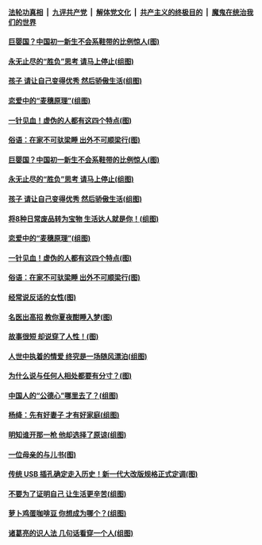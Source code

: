 ####  [法轮功真相](../../../../basic/blob/master/README.md?t=09070939) &nbsp;|&nbsp; [九评共产党](../../../../9ping.md/blob/master/README.md?t=09070939) &nbsp;|&nbsp; [解体党文化](../../../../jtdwh.md/blob/master/README.md?t=09070939)  &nbsp;|&nbsp; [共产主义的终极目的](../../../../gczydzjmd.md/blob/master/README.md?t=09070939) &nbsp;|&nbsp; [魔鬼在统治我们的世界](../../../../mgztzwmdsj.md/blob/master/README.md?t=09070939) 

#### [巨婴国？中国初一新生不会系鞋带的比例惊人(图)](../pages/p8/906524.md?t=09070939) 

#### [永无止尽的“胜负”思考 请马上停止(组图)](../pages/p8/906502.md?t=09070939) 

#### [孩子 请让自己变得优秀 然后骄傲生活(组图)](../pages/p8/896306.md?t=09070939) 

#### [恋爱中的“麦穗原理”(组图)](../pages/p8/906084.md?t=09070939) 

#### [一针见血！虚伪的人都有这四个特点(图)](../pages/p8/906298.md?t=09070939) 

#### [俗语：在家不可驮梁睡 出外不可顺梁行(图)](../pages/p8/906381.md?t=09070939) 

#### [巨婴国？中国初一新生不会系鞋带的比例惊人(图)](../pages/p8/906524.md?t=09070939) 

#### [永无止尽的“胜负”思考 请马上停止(组图)](../pages/p8/906502.md?t=09070939) 

#### [孩子 请让自己变得优秀 然后骄傲生活(组图)](../pages/p8/896306.md?t=09070939) 

#### [将8种日常废品转为宝物 生活达人就是你！(组图)](../pages/p8/906396.md?t=09070939) 

#### [恋爱中的“麦穗原理”(组图)](../pages/p8/906084.md?t=09070939) 

#### [一针见血！虚伪的人都有这四个特点(图)](../pages/p8/906298.md?t=09070939) 

#### [俗语：在家不可驮梁睡 出外不可顺梁行(图)](../pages/p8/906381.md?t=09070939) 

#### [经常说反话的女性(图)](../pages/p8/906289.md?t=09070939) 

#### [名医出高招 教你夏夜酣睡入梦(图)](../pages/p8/905220.md?t=09070939) 

#### [故事很短 却说穿了人性！(图)](../pages/p8/905475.md?t=09070939) 

#### [人世中执着的情爱 终究是一场随风漂泊(组图)](../pages/p8/906143.md?t=09070939) 

#### [为什么说与任何人相处都要有分寸？(图)](../pages/p8/906052.md?t=09070939) 

#### [中国人的“公德心”哪里去了？(组图)](../pages/p8/906244.md?t=09070939) 

#### [杨绛：先有好妻子 才有好家庭(组图)](../pages/p8/905468.md?t=09070939) 

#### [明知谁开那一枪 他却选择了原谅(组图)](../pages/p8/906029.md?t=09070939) 

#### [一位母亲的与儿书(图)](../pages/p8/905222.md?t=09070939) 

#### [传统 USB 插孔确定走入历史！新一代大改版规格正式定调(图)](../pages/p8/906163.md?t=09070939) 

#### [不要为了证明自己 让生活更辛苦(组图)](../pages/p8/906055.md?t=09070939) 

#### [萝卜鸡蛋咖啡豆 你想成为哪个？(组图)](../pages/p8/905878.md?t=09070939) 

#### [诸葛亮的识人法 几句话看穿一个人(组图)](../pages/p8/906117.md?t=09070939) 

